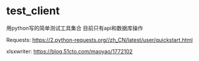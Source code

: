 # test_client
用python写的简单测试工具集合
目前只有api和数据库操作

Requests: https://2.python-requests.org//zh_CN/latest/user/quickstart.html

xlsxwriter: https://blog.51cto.com/maoyao/1772102
